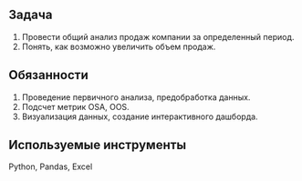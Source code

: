 ## Задача
1. Провести общий анализ продаж компании за определенный период.
2. Понять, как возможно увеличить объем продаж.
## Обязанности
1. Проведение первичного анализа, предобработка данных.
2. Подсчет метрик OSA, OOS.
3. Визуализация данных, создание интерактивного дашборда.
## Используемые инструменты
Python, Pandas, Excel
